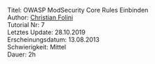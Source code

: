 Titel: OWASP ModSecurity Core Rules Einbinden  
Author: <a href="mailto:christian.folini@netnea.com">Christian Folini</a>  
Tutorial Nr: 7  
Letztes Update: 28.10.2019  
Erscheinungsdatum: 13.08.2013  
Schwierigkeit: Mittel  
Dauer: 2h  

